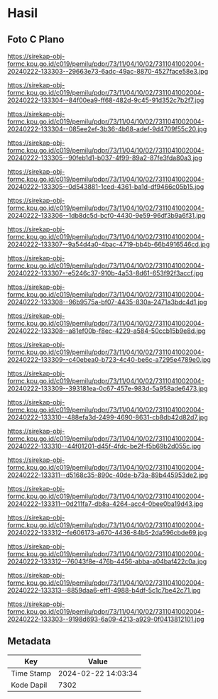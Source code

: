 # Hasil

## Foto C Plano

https://sirekap-obj-formc.kpu.go.id/c019/pemilu/pdpr/73/11/04/10/02/7311041002004-20240222-133303--29663e73-6adc-49ac-8870-4527face58e3.jpg

https://sirekap-obj-formc.kpu.go.id/c019/pemilu/pdpr/73/11/04/10/02/7311041002004-20240222-133304--84f00ea9-ff68-482d-9c45-91d352c7b2f7.jpg

https://sirekap-obj-formc.kpu.go.id/c019/pemilu/pdpr/73/11/04/10/02/7311041002004-20240222-133304--085ee2ef-3b36-4b68-adef-9d4709f55c20.jpg

https://sirekap-obj-formc.kpu.go.id/c019/pemilu/pdpr/73/11/04/10/02/7311041002004-20240222-133305--90feb1d1-b037-4f99-89a2-87fe3fda80a3.jpg

https://sirekap-obj-formc.kpu.go.id/c019/pemilu/pdpr/73/11/04/10/02/7311041002004-20240222-133305--0d543881-1ced-4361-ba1d-df9466c05b15.jpg

https://sirekap-obj-formc.kpu.go.id/c019/pemilu/pdpr/73/11/04/10/02/7311041002004-20240222-133306--1db8dc5d-bcf0-4430-9e59-96df3b9a6f31.jpg

https://sirekap-obj-formc.kpu.go.id/c019/pemilu/pdpr/73/11/04/10/02/7311041002004-20240222-133307--9a54d4a0-4bac-4719-bb4b-66b4916546cd.jpg

https://sirekap-obj-formc.kpu.go.id/c019/pemilu/pdpr/73/11/04/10/02/7311041002004-20240222-133307--e5246c37-910b-4a53-8d61-653f92f3accf.jpg

https://sirekap-obj-formc.kpu.go.id/c019/pemilu/pdpr/73/11/04/10/02/7311041002004-20240222-133308--96b9575a-bf07-4435-830a-2471a3bdc4d1.jpg

https://sirekap-obj-formc.kpu.go.id/c019/pemilu/pdpr/73/11/04/10/02/7311041002004-20240222-133308--a81ef00b-f8ec-4229-a584-50ccb15b9e8d.jpg

https://sirekap-obj-formc.kpu.go.id/c019/pemilu/pdpr/73/11/04/10/02/7311041002004-20240222-133309--c40ebea0-b723-4c40-be6c-a7295e4789e0.jpg

https://sirekap-obj-formc.kpu.go.id/c019/pemilu/pdpr/73/11/04/10/02/7311041002004-20240222-133309--393181ea-0c67-457e-983d-5a958ade6473.jpg

https://sirekap-obj-formc.kpu.go.id/c019/pemilu/pdpr/73/11/04/10/02/7311041002004-20240222-133310--488efa3d-2499-4690-8631-cb8db42d82d7.jpg

https://sirekap-obj-formc.kpu.go.id/c019/pemilu/pdpr/73/11/04/10/02/7311041002004-20240222-133310--44f01201-d45f-4fdc-be2f-f5b69b2d055c.jpg

https://sirekap-obj-formc.kpu.go.id/c019/pemilu/pdpr/73/11/04/10/02/7311041002004-20240222-133311--d5168c35-890c-40de-b73a-89b445953de2.jpg

https://sirekap-obj-formc.kpu.go.id/c019/pemilu/pdpr/73/11/04/10/02/7311041002004-20240222-133311--0d211fa7-db8a-4264-acc4-0bee0ba19d43.jpg

https://sirekap-obj-formc.kpu.go.id/c019/pemilu/pdpr/73/11/04/10/02/7311041002004-20240222-133312--fe606173-a670-4436-84b5-2da596cbde69.jpg

https://sirekap-obj-formc.kpu.go.id/c019/pemilu/pdpr/73/11/04/10/02/7311041002004-20240222-133312--76043f8e-476b-4456-abba-a04baf422c0a.jpg

https://sirekap-obj-formc.kpu.go.id/c019/pemilu/pdpr/73/11/04/10/02/7311041002004-20240222-133313--8859daa6-eff1-4988-b4df-5c1c7be42c71.jpg

https://sirekap-obj-formc.kpu.go.id/c019/pemilu/pdpr/73/11/04/10/02/7311041002004-20240222-133303--9198d693-6a09-4213-a929-0f0413812101.jpg


## Metadata

| Key        | Value               |
| ---------- | ------------------- |
| Time Stamp | 2024-02-22 14:03:34 |
| Kode Dapil | 7302                |




